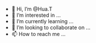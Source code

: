 - 👋 Hi, I’m @Hua.T
- 👀 I’m interested in ...
- 🌱 I’m currently learning ...
- 💞️ I’m looking to collaborate on ...
- 📫 How to reach me ...

<!---
HuaTNA/HuaTNA is a ✨ special ✨ repository because its `README.md` (this file) appears on your GitHub profile.
You can click the Preview link to take a look at your changes.
--->
